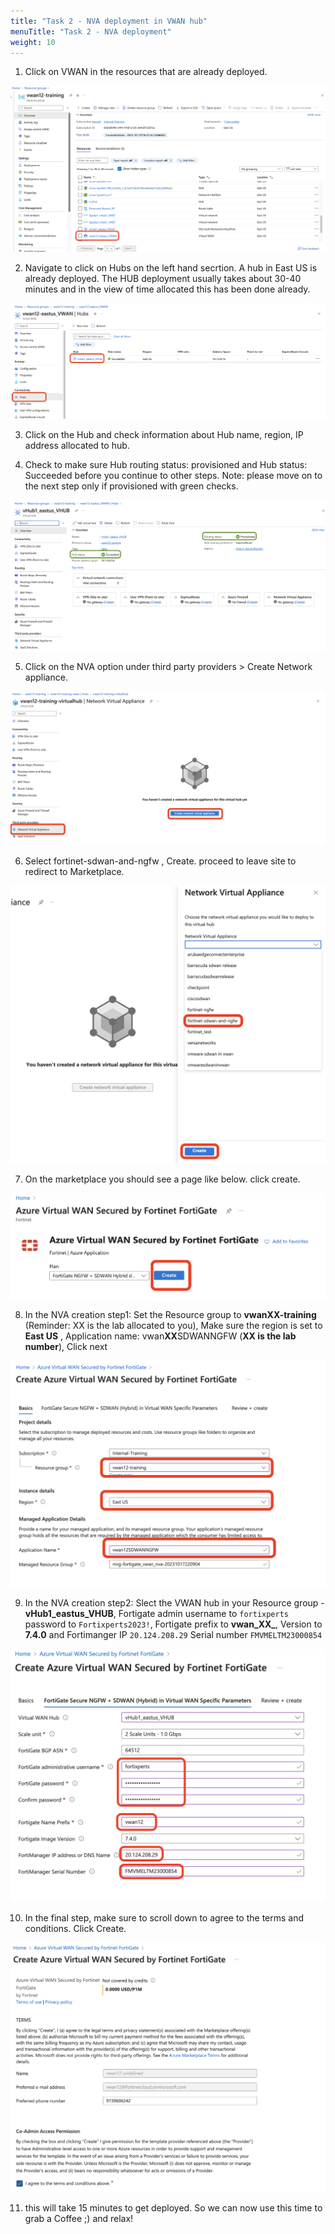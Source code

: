 ```yaml
---
title: "Task 2 - NVA deployment in VWAN hub"
menuTitle: "Task 2 - NVA deployment"
weight: 10
---
```


1. Click on VWAN in the resources that are already deployed. 

![vwan1](../images/vwan1.png)

2. Navigate to click on Hubs on the left hand secrtion. A hub in East US is already deployed. The HUB deployment usually takes about 30-40 minutes and in the view of time allocated this has been done already.

![vwan2](../images/vwan2.png)

3. Click on the Hub and check information about Hub name, region, IP address allocated to hub. 


4. Check to make sure Hub routing status: provisioned and Hub status: Succeeded before you continue to other steps.  Note: please move on to the next step only if provisioned with green checks. 

![vwan3](../images/vwan3.png)

5. Click on the NVA option under third party providers > Create Network appliance.

![vwan5](../images/vwan5.png)

6. Select fortinet-sdwan-and-ngfw , Create. proceed to leave site to redirect to Marketplace. 

![vwan6](../images/vwan6.png)

7. On the marketplace you should see a page like below. click create. 

![vwan7](../images/vwan7.png)

8. In the NVA creation step1: Set the Resource group to **vwanXX-training** (Reminder: XX is the lab allocated to you), Make sure the region is set to **East US** , Application name: vwan**XX**SDWANNGFW (**XX is the lab number**), Click next

![vwan8](../images/vwan8.png)

9. In the NVA creation step2: Slect the VWAN hub in your Resource group - **vHub1_eastus_VHUB**, Fortigate admin username to ```fortixperts``` password to ```Fortixperts2023!```, Fortigate prefix to **vwan_XX_**, Version to **7.4.0** and Fortimanger IP ```20.124.208.29``` Serial number ```FMVMELTM23000854```

![vwan9](../images/vwan9.png)

10. In the final step, make sure to scroll down to agree to the terms and conditions. Click Create. 

![vwan10](../images/vwan10.png)

11. this will take 15 minutes to get deployed. So we can now use this time to grab a Coffee ;) and relax! 